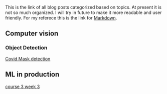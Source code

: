 This is the link of all blog posts categorized based on topics. At present it is not so much organized. I will try in future to make it more readable and user friendly. For my referece this is the link for [Markdown](https://guides.github.com/features/mastering-markdown/).


## Computer vision
### Object Detection
[Covid Mask detection](https://hasangoni.github.io/2021/05/14/Covid_mastk_object_detection.html)
## ML in production
[course 3 week 3](https://hasangoni.github.io/2021/06/30/Introduction_to_machine_learning_to_production.html)


